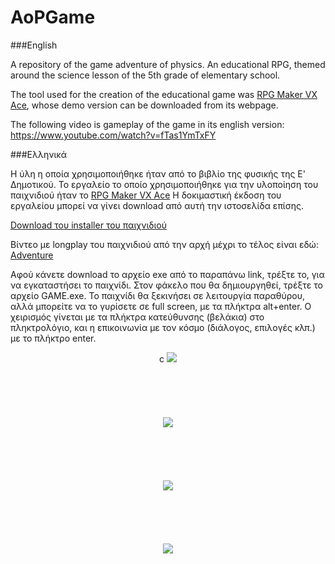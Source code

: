 # AoPGame

###English 

A repository of the game adventure of physics. An educational RPG, themed around the science lesson of the 5th grade of elementary school. 

The tool used for the creation of the educational game was [RPG Maker VX Ace](http://www.rpgmakerweb.com/products/programs/rpg-maker-vx-ace), whose demo version can be downloaded from its webpage.

The following video is gameplay of the game in its english version:
https://www.youtube.com/watch?v=fTas1YmTxFY

###Ελληνικά

Η ύλη η οποία χρησιμοποιήθηκε ήταν από το βιβλίο της φυσικής της Ε' Δημοτικού. 
Το εργαλείο το οποίο χρησιμοποιήθηκε για την υλοποίηση του παιχνιδιού ήταν το [RPG Maker VX Ace](http://www.rpgmakerweb.com/products/programs/rpg-maker-vx-ace) H δοκιμαστική έκδοση του εργαλείου μπορεί να γίνει download από αυτή την ιστοσελίδα επίσης. 

[Download του installer του παιχνιδιού](https://www.dropbox.com/s/kd33b6o7jav7iiw/Diplomatiki2.exe?dl=0)


Βίντεο με longplay του παιχνιδιού από την αρχή μέχρι το τέλος είναι εδώ:  [Adventure](https://www.youtube.com/watch?v=Os60t3FA308)

Αφού κάνετε download το αρχείο exe από το παραπάνω link, τρέξτε το, για να εγκαταστήσει το παιχνίδι. 
Στον φάκελο που θα δημιουργηθεί, τρέξτε το αρχείο GAME.exe.
Το παιχνίδι θα ξεκινήσει σε λειτουργία παραθύρου, αλλά μπορείτε να το γυρίσετε σε full screen, με τα πλήκτρα alt+enter.
Ο χειρισμός γίνεται με τα πλήκτρα κατεύθυνσης (βελάκια) στο πληκτρολόγιο, και η επικοινωνία με τον κόσμο (διάλογος, επιλογές κλπ.) με το πλήκτρο enter. 

<p align="center">c
  
  
  
  <img src="https://i.imgur.com/nMmcxzX.png">
  <br></br>  
  <br></br>  
  <br></br>  
  
  <img src="https://i.imgur.com/jg4mjxL.png">
  <br></br>  
  <br></br>  
  <br></br> 
  
  
  <img src="https://i.imgur.com/TLSlIsu.png">
  <br></br>  
  <br></br>  
  <br></br> 
  
  
  <img src="https://i.imgur.com/qURTKcH.png">

</p>
